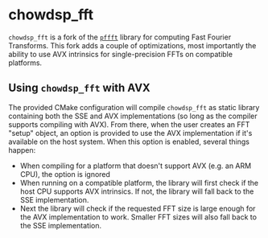 # chowdsp_fft

`chowdsp_fft` is a fork of the [`pffft`](https://bitbucket.org/jpommier/pffft/src/master/)
library for computing Fast Fourier Transforms. This fork adds a couple
of optimizations, most importantly the ability to use AVX intrinsics
for single-precision FFTs on compatible platforms.

## Using `chowdsp_fft` with AVX

The provided CMake configuration will compile `chowdsp_fft` as static
library containing both the SSE and AVX implementations (so long as
the compiler supports compiling with AVX). From there, when the
user creates an FFT "setup" object, an option is provided to use
the AVX implementation if it's available on the host system. When
this option is enabled, several things happen:
- When compiling for a platform that doesn't support AVX (e.g. an ARM CPU), the option is ignored
- When running on a compatible platform, the library will first check if the host CPU supports AVX intrinsics. If not, the library will fall back to the SSE implementation.
- Next the library will check if the requested FFT size is large enough for the AVX implementation to work. Smaller FFT sizes will also fall back to the SSE implementation.
